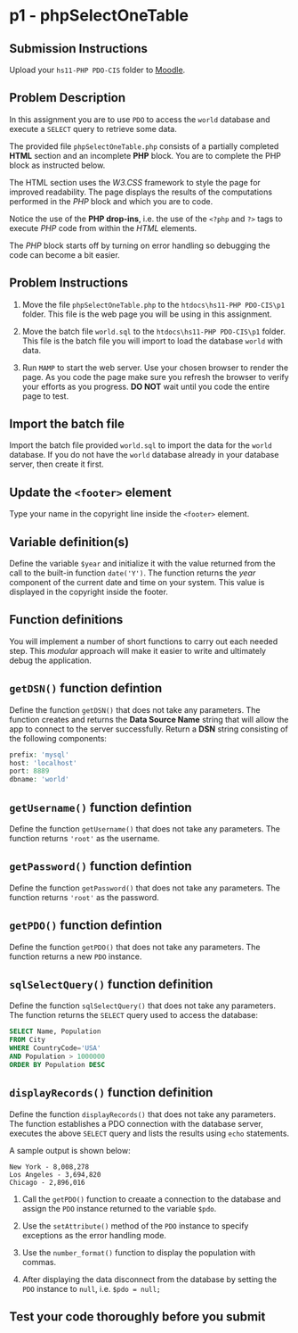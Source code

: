 # p1 - phpSelectOneTable

## Submission Instructions

Upload your `hs11-PHP PDO-CIS` folder to [Moodle](classes.cs.siue.edu).

## Problem Description

In this assignment you are to use `PDO` to access the `world` database and
execute a `SELECT` query to retrieve some data.

The provided file `phpSelectOneTable.php` consists of a partially completed
**HTML** section and an incomplete **PHP** block. You are to complete the PHP
block as instructed below.

The HTML section uses the *W3.CSS* framework to style the page for improved
readability. The page displays the results of the computations performed in the
*PHP* block and which you are to code.

Notice the use of the **PHP drop-ins**, i.e. the use of the `<?php` and `?>`
tags to execute *PHP* code from within the *HTML* elements.

The *PHP* block starts off by turning on error handling so debugging the code
can become a bit easier.

## Problem Instructions

1. Move the file `phpSelectOneTable.php` to the `htdocs\hs11-PHP PDO-CIS\p1` folder. This
file is the web page you will be using in this assignment.

1. Move the batch file `world.sql` to the `htdocs\hs11-PHP PDO-CIS\p1` folder. This file is
the batch file you will import to load the database `world` with data.

1. Run `MAMP` to start the web server. Use your chosen browser to render the
page. As you code the page make sure you refresh the browser to verify your
efforts as you progress. **DO NOT** wait until you code the entire page to test.

## Import the batch file

Import the batch file provided `world.sql` to import the data for the `world`
database. If you do not have the `world` database already in your database
server, then create it first.

## Update the `<footer>` element

Type your name in the copyright line inside the `<footer>` element.

## Variable definition(s)

Define the variable `$year` and initialize it with the value returned from the
call to the built-in function `date('Y')`. The function returns the *year*
component of the current date and time on your system. This value is displayed
in the copyright inside the footer.

## Function definitions

You will implement a number of short functions to carry out each needed step.
This *modular* approach will make it easier to write and ultimately debug the application.

## `getDSN()` function defintion

Define the function `getDSN()` that does not take any parameters. The function
creates and returns the **Data Source Name** string that will allow the app to
connect to the server successfully. Return a **DSN** string consisting of the
following components:

```php
prefix: 'mysql'
host: 'localhost'
port: 8889
dbname: 'world'
```

## `getUsername()` function defintion

Define the function `getUsername()` that does not take any parameters. The
function returns `'root'` as the username.

## `getPassword()` function defintion

Define the function `getPassword()` that does not take any parameters. The
function returns `'root'` as the password.

## `getPDO()` function defintion

Define the function `getPDO()` that does not take any parameters. The function
returns a new `PDO` instance.

## `sqlSelectQuery()` function definition

Define the function `sqlSelectQuery()` that does not take any parameters. The
function returns the `SELECT` query used to access the database:

```sql
SELECT Name, Population 
FROM City 
WHERE CountryCode='USA' 
AND Population > 1000000 
ORDER BY Population DESC
```

## `displayRecords()` function definition

Define the function `displayRecords()` that does not take any parameters. The
function establishes a PDO connection with the database server, executes the
above `SELECT` query and lists the results using `echo` statements.

A sample output is shown below:

```text
New York - 8,008,278
Los Angeles - 3,694,820
Chicago - 2,896,016
```

1. Call the `getPDO()` function to creaate a connection to the database and
assign the `PDO` instance returned to the variable `$pdo`.

1. Use the `setAttribute()` method of the `PDO` instance to specify exceptions
as the error handling mode.

1. Use the `number_format()` function to display the population with commas.

1. After displaying the data disconnect from the database by setting the `PDO`
instance to `null`, i.e. `$pdo = null;`

## Test your code thoroughly before you submit
